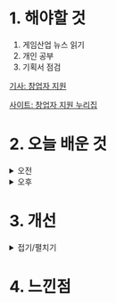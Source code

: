 
# 1. 해야할 것

1. 게임산업 뉴스 읽기 
2. 개인 공부  
3. 기획서 점검

[기사: 창업자 지원](https://www.gamemeca.com/view.php?gid=1751703)

[사이트: 창업자 지원 누리집](http://www.busanit.or.kr/)

# 2. 오늘 배운 것

<details>
<summary>오전</summary>

## 오늘의 뉴스
### 창업자 지원
![image](https://github.com/user-attachments/assets/7b34c54e-6c6a-4912-864c-42342f2c0f46)
부산 소재의 게임 컨텐츠를 만드는 걸 지원한다.\
아이디어를 만들어야 하나?\
부산하면 떠오르는 소재가 뭐가 있을까 생각해봐야겠다.\
이건 지금 내가 할 수 있는 기회중 하나인 것 같은 예감이 든다.

</details>


<details>
<summary>오후</summary>


</details>




# 3. 개선


<details>
<summary>접기/펼치기</summary>


</details>



# 4. 느낀점


